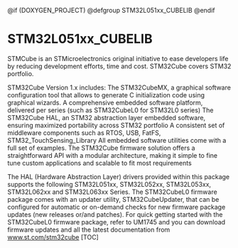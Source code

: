 
@if (DOXYGEN_PROJECT)
@defgroup STM32L051xx_CUBELIB
@endif

# STM32L051xx_CUBELIB 
STMCube is an STMicroelectronics original initiative to ease developers life by reducing development efforts, time and cost. STM32Cube covers STM32 portfolio. 

STM32Cube Version 1.x includes:
The STM32CubeMX, a graphical software configuration tool that allows to generate C initialization code using graphical wizards.
A comprehensive embedded software platform, delivered per series (such as STM32CubeL0 for STM32L0 series)
The STM32Cube HAL, an STM32 abstraction layer embedded software, ensuring maximized portability across STM32 portfolio
A consistent set of middleware components such as RTOS, USB, FatFS, STM32_TouchSensing_Library
All embedded software utilities come with a full set of examples.
The STM32Cube firmware solution offers a straightforward API with a modular architecture, making it simple to fine tune custom applications and scalable to fit most requirements
     
The HAL (Hardware Abstraction Layer) drivers provided within this package supports the following STM32L051xx,  STM32L052xx, STM32L053xx, STM32L062xx and STM32L063xx Series.
The STM32CubeL0 firmware package comes with an updater utility, STM32CubeUpdater, that can be configured for automatic or on-demand checks for new firmware package updates (new releases or/and patches).
For quick getting started with the STM32CubeL0 firmware package, refer to UM1745 and you can download firmware updates and all the latest documentation from www.st.com/stm32cube
[TOC] 


